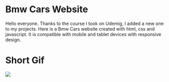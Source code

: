 # Bmw Cars Website

Hello everyone. Thanks to the course I took on Udemig, I added a new one to my projects. Here is a Bmw Cars website created with html, css and javascript. It is compatible with mobile and tablet devices with responsive design.

# Short Gif

![](bmw.gif)
